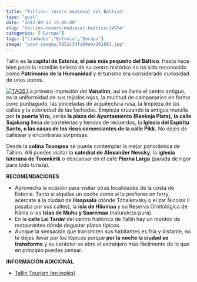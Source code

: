 ```yaml
---
title: "Tallinn: tesoro medieval del Báltico"
type: "post"
date: "2012-09-13 15:00:00"
slug: "tallinn-tesoro-medieval-baltico-34954"
categories: ["Europa"]
tags: ["Ciudades","Estonia","Europa"]
image: "post-images/5051c34fa60e9s161881.jpg"
---
```


 Tallin es **la capital de Estonia, el país más pequeño del Báltico**. Hasta hace bien poco la increíble belleza de su centro histórico no ha sido reconocido como **Patrimonio de la Humanidad** y el turismo era considerado curiosidad de unos pocos.

 [ ![ TAGS:](post-images/5051c34fa60e9s161881.jpg "Old City de Tallin by archer10")](http://www.flickr.com/photos/archer10/4063180989/sizes/z/in/photostream/)La primera impresión del **Vanalinn**, así se llama el centro antiguo, es la uniformidad de sus tejados rojos, la multitud de campanarios en forma cono puntiagudo, las pinceladas de arquitectura rusa, la limpieza de las calles y la sobriedad de las fachadas. Empieza cruzando la antigua muralla por **la puerta Viru**, verás **la plaza del Ayuntamiento (Raekoja Plats),** **la calle Sajakang** llena de pastelerías y tiendas de recuerdos, la **Iglesia del Espíritu Santo, o las casas de los ricos comerciantes de la calle Pikk.** No dejes de callejear y encontrarás sorpresas.

 Desde la **colina Toompea** se puede contemplar la mejor panorámica de Tallinn. Allí puedes visitar la **catedral de Alexander Nevsky**, la **iglesia luterana de Toomkirik** o descansar en el café **Pierna Larga** (parada de rigor para todo turista).

 **RECOMENDACIONES**

- Aprovecha la ocasión para visitar otras localidades de la costa de Estonia. Tanto si alquilas un coche como si lo prefieres en ferry, acércate a la ciudad de **Haapsalu** (dónde Tchaikovsky o el zar Nicolas II pasaba por sus calles), la **isla de Hiiumaa** y su Reserva Ornitológica de Käina o las **islas de Muhu y Saaremaa** (naturaleza pura).
- En la **calle Lai Tanäv** del centro histórico de Tallin hay un montón de restaurantes dónde degustar platos típicos.
- Aunque la sensación que transmiten sus habitantes es fría y distante, no te dejes llevar por los tópicos porque **por la noche la ciudad se transforma** y su carácter se abre al extranjero más fácilmente de lo que en principio puedas pensar.

 **INFORMACIÓN ADICIONAL**

- [Tallin Tourism (en inglés)](http://www.tourism.tallinn.ee/)